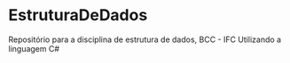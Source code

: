 # EstruturaDeDados
Repositório para a disciplina de estrutura de dados, BCC - IFC
Utilizando a linguagem C#
